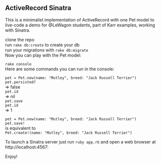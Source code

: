 ## ActiveRecord Sinatra
This is a minimalist implementation of ActiveRecord with one Pet model to live-code a demo for @LeWagon students, part of Karr examples, working with Sinatra.

clone the repo <br>
run `rake db:create` to create your db <br>
run your migrations with `rake db:migrate`<br>
Now you can play with the Pet model:<br>

`rake console`<br>
Here are some commands you can run in the console:

`pet = Pet.new(name: "Mutley", breed: "Jack Russell Terrier")`<br>
`pet.persisted?`<br>
 => false<br>
`pet.id`<br>
 => nil<br>
`pet.save`<br>
`pet.id`<br>
 => 1<br>
 
 `pet = Pet.new(name: "Mutley", breed: "Jack Russell Terrier")` <br>
 `pet.save!`<br>
 is equivalent to <br>
 `Pet.create!(name: "Mutley", breed: "Jack Russell Terrier")` <br>
 
To launch a Sinatra server just run `ruby app.rb` and open a web browser at http://localhost:4567:

Enjoy!
